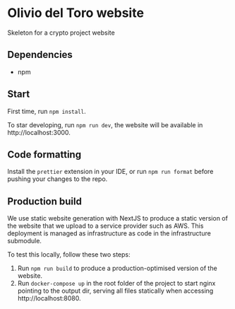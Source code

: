 # Olivio del Toro website

Skeleton for a crypto project website

## Dependencies

- npm

## Start

First time, run `npm install`.

To star developing, run `npm run dev`, the website will be available in http://localhost:3000.

## Code formatting

Install the `prettier` extension in your IDE, or run `npm run format` before pushing your changes to the repo.

## Production build

We use static website generation with NextJS to produce a static version of the website that we upload to a service provider such as AWS. This deployment is managed as infrastructure as code in the infrastructure submodule.

To test this locally, follow these two steps:

1. Run `npm run build` to produce a production-optimised version of the website.
1. Run `docker-compose up` in the root folder of the project to start nginx pointing to the output dir, serving all files statically when accessing http://localhost:8080.
